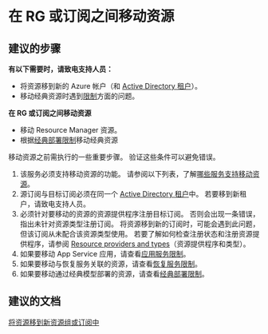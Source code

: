 <properties
    pageTitle="Move Data Between Subscriptions"
    description="在订阅之间移动数据"
    service="microsoft.storage"
    resource="storageaccounts"
    authors="passaree"
    displayOrder=""
    selfHelpType="generic"
    supportTopicIds="32551652"
    resourceTags=""
    productPesIds="15629"
    cloudEnvironments="public"
/>


# <a name="move-resources-between-rg-or-subscription"></a>在 RG 或订阅之间移动资源

## <a name="recommended-steps"></a>**建议的步骤**

**有以下需要时，请致电支持人员：**
- 将资源移到新的 Azure 帐户（和 [Active Directory 租户](https://azure.microsoft.com/documentation/articles/resource-group-move-resources/#services-that-enable-move)）。<br>
- 移动经典资源时遇到[限制](https://azure.microsoft.com/documentation/articles/resource-group-move-resources/#classic-deployment-limitations)方面的问题。

**在 RG 或订阅之间移动资源**
- 移动 Resource Manager 资源。<br>
- 根据[经典部署限制](https://azure.microsoft.com/documentation/articles/resource-group-move-resources/#classic-deployment-limitations)移动经典资源<br>

移动资源之前需执行的一些重要步骤。 验证这些条件可以避免错误。

1. 该服务必须支持移动资源的功能。 请参阅以下列表，了解[哪些服务支持移动资源](https://azure.microsoft.com/documentation/articles/resource-group-move-resources/#services-that-enable-move)。
2. 源订阅与目标订阅必须在同一个 [Active Directory 租户](https://azure.microsoft.com/documentation/articles/resource-group-move-resources/#services-that-enable-move)中。 若要移到新租户，请致电支持人员。
3. 必须针对要移动的资源的资源提供程序注册目标订阅。 否则会出现一条错误，指出未针对资源类型注册订阅。 将资源移到新的订阅时，可能会遇到此问题，但该订阅从未配合该资源类型使用。 若要了解如何检查注册状态和注册资源提供程序，请参阅 [Resource providers and types](https://azure.microsoft.com/documentation/articles/resource-manager-supported-services/#resource-providers-and-types)（资源提供程序和类型）。
4. 如果要移动 App Service 应用，请查看[应用服务限制](https://azure.microsoft.com/documentation/articles/resource-group-move-resources/#app-service-limitations)。
5. 如果要移动与恢复服务关联的资源，请查看[恢复服务限制](https://azure.microsoft.com/documentation/articles/resource-group-move-resources/#recovery-services-limitations)。
6. 如果要移动通过经典模型部署的资源，请查看[经典部署限制](https://azure.microsoft.com/documentation/articles/resource-group-move-resources/#classic-deployment-limitations)。

## <a name="recommended-documents"></a>**建议的文档**
[将资源移到新资源组或订阅中](https://azure.microsoft.com/documentation/articles/resource-group-move-resources/)



<!--HONumber=Nov16_HO4-->


